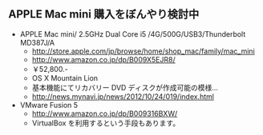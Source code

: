 ## APPLE Mac mini 購入をぼんやり検討中

* APPLE Mac mini/ 2.5GHz Dual Core i5 /4G/500G/USB3/Thunderbolt MD387J/A
  * http://store.apple.com/jp/browse/home/shop_mac/family/mac_mini
  * http://www.amazon.co.jp/dp/B009X5EJR8/
  * ￥52,800.-
  * OS X Mountain Lion 
  * 基本機能にてリカバリー DVD ディスクが作成可能の模様...
  * http://news.mynavi.jp/news/2012/10/24/019/index.html
* VMware Fusion 5
  * http://www.amazon.co.jp/dp/B009316BXW/
  * VirtualBox を利用するという手段もあります。



